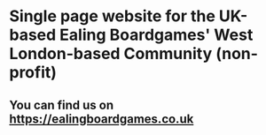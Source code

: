 # Single page website for the UK-based Ealing Boardgames' West London-based Community (non-profit)
## You can find us on https://ealingboardgames.co.uk